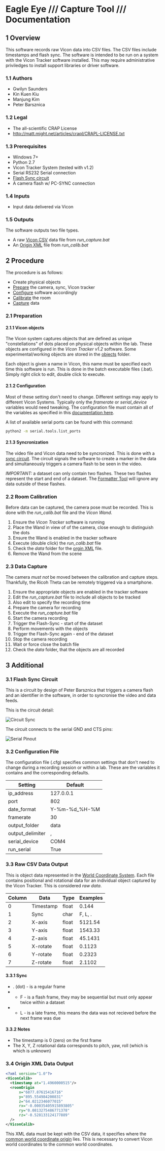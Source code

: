 # Eagle Eye /// Capture Tool /// Documentation

## 1 Overview
This software records raw Vicon data into CSV files. The CSV files include 
timestamps and flash sync. The software is intended to be run on a system with 
the Vicon Tracker software installed. This may require administrative 
priviledges to install support libraries or driver software.

### 1.1 Authors
* Gwilyn Saunders
* Kin Kuen Kiu
* Manjung Kim
* Peter Barsznica

### 1.2 Legal
* The all-scientific CRAP License
* http://matt.might.net/articles/crapl/CRAPL-LICENSE.txt

### 1.3 Prerequisites
* Windows 7+
* Python 2.7
* Vicon Tracker System (tested with v1.2)
* Serial RS232 Serial connection
* [Flash Sync circuit](3-1-flash-sync-circuit)
* A camera flash w/ PC-SYNC connection

### 1.4 Inputs
* Input data delivered via Vicon

### 1.5 Outputs
The software outputs two file types.
* A raw [Vicon CSV](#3-3-raw-csv-data-output) data file from _run_capture.bat_
* An [Origin XML](#3-4-origin-xml-data-output) file from _run_calib.bat_

## 2 Procedure
The procedure is as follows:
* Create physical objects
* [Prepare](#2-1-preparation) the camera, sync, Vicon tracker
* [Configure](#2-1-2-configuration) software accordingly
* [Calibrate](#2-2-room-calibration) the room
* [Capture](#2-3-data-capture) data

### 2.1 Preparation
#### 2.1.1 Vicon objects
The Vicon system captures objects that are defined as unique "constellations" 
of dots placed on physical objects within the lab. These objects are configured 
in the _Vicon Tracker v1.2_ software. Some experimental/working objects are 
stored in the [objects](ojects) folder.

Each object is given a name in Vicon, this name must be specified each time 
this software is run. This is done in the batch executable files (.bat). Simply 
right click to edit, double click to execute.

#### 2.1.2 Configuration
Most of these setting don't need to change. Different settings may apply to 
different Vicon Systems. Typically only the _framerate_ or _serial_device_ 
variables would need tweaking. The configuration file must contain all of the 
variables as specified in this [documentation here](#3-2-configuration-file). 

A list of available serial ports can be found with this command:
```sh
python2 -m serial.tools.list_ports
```

#### 2.1.3 Syncronization
The video file and Vicon data need to be syncronized. This is done with a 
[sync circuit](#3-1-flash-sync-circuit). The circuit signals the software to create 
a marker in the data and simultaneously triggers a camera flash to be seen in 
the video.

_IMPORTANT:_ a dataset can only contain two flashes. These two flashes represent 
the start and end of a dataset. The [Formatter Tool](/eagleeye/formattertool) 
will ignore any data outside of these flashes.

### 2.2 Room Calibration
Before data can be captured, the camera pose must be recorded. This is done with 
the _run_calib.bat_ file and the _Vicon Wand_. 

1. Ensure the _Vicon Tracker_ software is running
2. Place the Wand in view of of the camera, close enough to distinguish the dots
3. Ensure the Wand is enabled in the tracker software
4. Execute (double click) the _run_calib.bat_ file
5. Check the _data_ folder for the [orgin XML](#3-4-origin-xml-data-output) file.
6. Remove the Wand from the scene

### 2.3 Data Capture
The camera _must not_ be moved between the calibration and capture steps. 
Thankfully, the Ricoh Theta can be remotely triggered via a smartphone.

1. Ensure the appropriate objects are enabled in the tracker software
2. Edit the _run_capture.bat_ file to include all objects to be tracked
3. Also edit to specify the recording time
4. Prepare the camera for recording
5. Execute the _run_capture.bat_ file
6. Start the camera recording
7. Trigger the Flash-Sync - start of the dataset
8. Perform movements with the objects
9. Trigger the Flash-Sync again - end of the dataset
10. Stop the camera recording
11. Wait or force close the batch file
12. Check the _data_ folder, that the objects are all recorded

## 3 Additional
### 3.1 Flash Sync Circuit
This is a circuit by design of Peter Barsznica that triggers a camera flash and 
an identifier in the software, in order to syncronise the video and data feeds.

This is the circuit detail:

![Circuit Sync](assets/sync_circuit_small.png)

The circuit connects to the serial GND and CTS pins:

![Serial Pinout](assets/pinouts_serial.gif)

### 3.2 Configuration File
The configuration file (.cfg) specifies common settings that don't need to 
change during a recording session or within a lab. These are the variables it 
contains and the corresponding defaults.

| Setting          | Default       |
| ---------------- | ------------- |
| ip_address       | 127.0.0.1     |
| port             | 802           |
| date_format      | Y-%m-%d_%H-%M |
| framerate        | 30            |
| output_folder    | data          |
| output_delimiter | ,             |
| serial_device    | COM4          |
| run_serial       | True          |

### 3.3 Raw CSV Data Output
This is object data represented in the 
[World Coordinate System](/eagleeye/converttool#3-2-world-coordinates). Each 
file contains positional and rotational data for an individual object captured 
by the Vicon Tracker. This is considered _raw data_. 

| Column | Data      | Type  | Examples |
| ------ | --------- | ----- | -------- |
| 0      | Timestamp | float | 0.144    |
| 1      | Sync      | char  | F, L, .  |
| 2      | X-axis    | float | 5121.54  |
| 3      | Y-axis    | float | 1543.33  |
| 4      | Z-axis    | float | 45.1431  |
| 5      | X-rotate  | float | 0.1123   |
| 6      | Y-rotate  | float | 0.2323   |
| 7      | Z-rotate  | float | 2.1102   |

#### 3.3.1 Sync
* . (dot) - is a regular frame
* - F - is a flash frame, they may be sequential but must only appear twice within a dataset
* - L - is a late frame, this means the data was not recieved before the next frame was due

#### 3.3.2 Notes
* The timestamp is 0 (zero) on the first frame
* The X, Y, Z rotational data corresponds to pitch, yaw, roll (which is which is unknown)

### 3.4 Origin XML Data Output
```xml
<?xml version="1.0"?>
<ViconCalib>
  <timestamp at="1.4960000515"/>
  <roomOrigin
      x="6877.87615416716"
      y="895.554984200831"
      z="64.0212346077015"
      rx="-0.00035405915893805"
      ry="0.0813275486771378"
      rz="-0.528133124177889"
  />
</ViconCalib>
```

This XML data must be kept with the CSV data, it specifies where the 
[common world coordinate origin](/eagleeye/converttool#3-2-1-common-world-coordinate-origin) 
lies. This is necessary to convert Vicon world coordinates to the common world 
coordinates.
